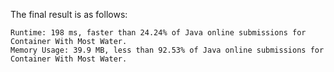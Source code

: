 The final result is as follows:

```
Runtime: 198 ms, faster than 24.24% of Java online submissions for Container With Most Water.
Memory Usage: 39.9 MB, less than 92.53% of Java online submissions for Container With Most Water.
```
